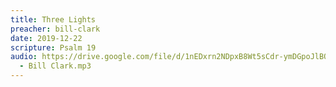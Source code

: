 ```yaml
---
title: Three Lights
preacher: bill-clark
date: 2019-12-22
scripture: Psalm 19
audio: https://drive.google.com/file/d/1nEDxrn2NDpxB8Wt5sCdr-ymDGpoJlBOl/view
  - Bill Clark.mp3
---
```

